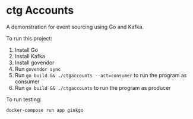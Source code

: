 # ctg Accounts

A demonstration for event sourcing using Go and Kafka.

To run this project:

1. Install Go
2. Install Kafka
3. Install govendor
4. Run `govendor sync`
5. Run `go build && ./ctgaccounts --act=consumer` to run the program as consumer
6. Run `go build && ./ctgaccounts` to run the program as producer

To run testing:

    docker-compose run app ginkgo
